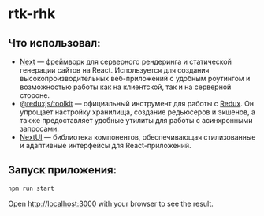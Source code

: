 # rtk-rhk

## Что использовал:
- [Next](https://nextjs.org) — фреймворк для серверного рендеринга и статической генерации сайтов на React. Используется для создания высокопроизводительных веб-приложений с удобным роутингом и возможностью работы как на клиентской, так и на серверной стороне.
- [@reduxjs/toolkit](https://redux-toolkit.js.org/) — официальный инструмент для работы с [Redux](https://redux.js.org). Он упрощает настройку хранилища, создание редьюсеров и экшенов, а также предоставляет удобные утилиты для работы с асинхронными запросами.
- [NextUI](https://nextui.org) — библиотека компонентов, обеспечивающая стилизованные и адаптивные интерфейсы для React-приложений.


## Запуск приложения:

```bash
npm run start
```

Open [http://localhost:3000](http://localhost:3000) with your browser to see the result.
